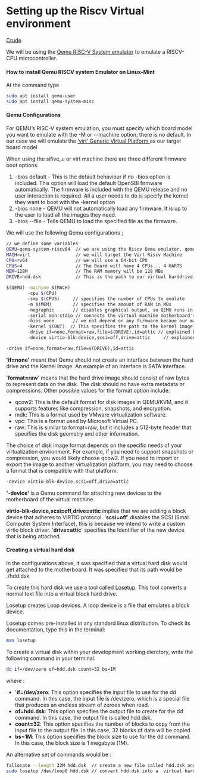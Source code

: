 # Setting up the Riscv Virtual environment

[Crude](./theory_on_Qemu.md)  

We will be using the [Qemu RISC-V System emulator](https://www.qemu.org/docs/master/system/target-riscv.html) to emulate a RISCV-CPU microcontroller. 

#### How to install Qemu RISCV system Emulator on Linux-Mint
At the command type  
```bash  
sudo apt install qemu-user
sudo apt install qemu-system-misc
```

#### Qemu Configurations
For QEMU’s RISC-V system emulation, you must specify which board model you want to emulate with the -M or --machine option; there is no default. In our case we will emulate the [‘virt’ Generic Virtual Platform ](https://www.qemu.org/docs/master/system/riscv/virt.html)as our target board model

When using the sifive_u or virt machine there are three different firmware boot options: 
1. -bios default - This is the default behaviour if no -bios option is included. This option will load the default OpenSBI firmware automatically. The firmware is included with the QEMU release and no user interaction is required. All a user needs to do is specify the kernel they want to boot with the -kernel option 
2. -bios none - QEMU will not automatically load any firmware. It is up to the user to load all the images they need. 
3. -bios --file - Tells QEMU to load the specified file as the firmware.

We will use the following Qemu configurations ;
```bash 
// we define some variables 
QEMU=qemu-system-riscv64  // we are using the Riscv Qemu emulator. qemu-system-riscv64 is a variable containing the path to the QEMU executable
MACH=virt                 // we will target the Virt Riscv Machine 
CPU=rv64                  // we will use a 64-bit CPU
CPUS=4                    // The Board will have 4 CPUs... 4 HARTS
MEM=128M                  // The RAM memory will be 128 MBs
DRIVE=hdd.dsk             // This is the path to our virtual harddrive

$(QEMU) -machine $(MACH) 
        -cpu $(CPU) 
        -smp $(CPUS)     // specifies the number of CPUs to emulate
        -m $(MEM)        // specifies the amount of RAM in MBs 
        -nographic       // disables graphical output, so QEMU runs in a terminal window.
        -serial mon:stdio // connects the virtual machine motherboard's serial port to the host's system terminal. Ie, our Linux terminal. This enables us to use the terminal as a console to the virtual machine.
        -bios none       // we not depend on any firmware becaue our machine is virtual. We can just direclty load the OS image to memory. 
        -kernel $(OUT)  // This specifies the path to the kernel image file
        -drive if=none,format=raw,file=$(DRIVE),id=attic // explained below
        -device virtio-blk-device,scsi=off,drive=attic     // explained below
```

```bash
-drive if=none,format=raw,file=$(DRIVE),id=attic
```
**'if=none'** meant that Qemu should not create an interface between the hard drive and the Kernel image. An example of an interface is SATA interface.

'**format=raw**' means that the hard drive image should consist of raw bytes to represent data on the disk. The disk should no have extra metadata or compressions.
Other possible values for the format option include:

- qcow2: This is the default format for disk images in QEMU/KVM, and it supports features like compression, snapshots, and encryption.
- mdk: This is a format used by VMware virtualization software.
- vpc: This is a format used by Microsoft Virtual PC.
- raw: This is similar to format=raw, but it includes a 512-byte header that specifies the disk geometry and other information.

The choice of disk image format depends on the specific needs of your virtualization environment. For example, if you need to support snapshots or compression, you would likely choose qcow2. If you need to import or export the image to another virtualization platform, you may need to choose a format that is compatible with that platform.

```bash
-device virtio-blk-device,scsi=off,drive=attic
```

**'-device'** is a Qemu command for attaching new devices to the motherboard of the virtual machine.

**virtio-blk-device,scsi=off,drive=attic** implies that we are adding a block device that adheres to VIRTIO protocol. '**scsi=off**' disables the SCSI (Small Computer System Interface), this is because we intend to write a custom virtio block driver. '**drive=attic**' specifies the Identifier of the new device that is being attached.


#### Creating a virtual hard disk
In the configurations above, it was specified that a virtual hard disk would get attached to the motherboard. It was specified that its path would be ./hdd.dsk

To create this hard disk we use a tool called [Losetup](https://man7.org/linux/man-pages/man8/losetup.8.html). This tool converts a normal text file into a virtual block hard drive.

Losetup creates Loop devices. A loop device is a file that emulates a block device.

Losetup comes pre-installed in any standard linux distribution. To check its documentation, type this in the terminal:
```bash
man losetup
```

To create a virtual disk within your development working dierctory, write the following command in your terminal: 
```bash
dd if=/dev/zero of=hdd.dsk count=32 bs=1M  
``` 
where : 
- '**if=/dev/zero**: This option specifies the input file to use for the dd command. In this case, the input file is /dev/zero, which is a special file that produces an endless stream of zeroes when read.
- **of=hdd.dsk**: This option specifies the output file to create for the dd command. In this case, the output file is called hdd.dsk.
- **count=32**: This option specifies the number of blocks to copy from the input file to the output file. In this case, 32 blocks of data will be copied.
- **bs=1M**: This option specifies the block size to use for the dd command. In this case, the block size is 1 megabyte (1M).


An alternative set of commands would be :
```bash
fallocate --length 32M hdd.dsk  // create a new file called hdd.dsk and allocate to it 32 MB
sudo losetup /dev/loop0 hdd.dsk // convert hdd.dsk into a  virtual hard drive whose mount point is at /dev/loop0
```